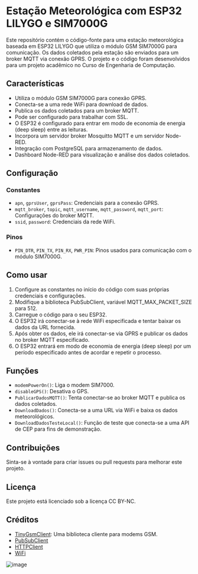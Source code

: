 # Estação Meteorológica com ESP32 LILYGO e SIM7000G

Este repositório contém o código-fonte para uma estação meteorológica baseada em ESP32 LILYGO que utiliza o módulo GSM SIM7000G para comunicação. Os dados coletados pela estação são enviados para um broker MQTT via conexão GPRS. O projeto e o código foram desenvolvidos para um projeto acadêmico no Curso de Engenharia de Computação.

## Características

- Utiliza o módulo GSM SIM7000G para conexão GPRS.
- Conecta-se a uma rede WiFi para download de dados.
- Publica os dados coletados para um broker MQTT.
- Pode ser configurado para trabalhar com SSL.
- O ESP32 é configurado para entrar em modo de economia de energia (deep sleep) entre as leituras.
- Incorpora um servidor broker Mosquitto MQTT e um servidor Node-RED.
- Integração com PostgreSQL para armazenamento de dados.
- Dashboard Node-RED para visualização e análise dos dados coletados.

## Configuração

### Constantes

- `apn`, `gprsUser`, `gprsPass`: Credenciais para a conexão GPRS.
- `mqtt_broker`, `topic`, `mqtt_username`, `mqtt_password`, `mqtt_port`: Configurações do broker MQTT.
- `ssid`, `password`: Credenciais da rede WiFi.

### Pinos

- `PIN_DTR`, `PIN_TX`, `PIN_RX`, `PWR_PIN`: Pinos usados para comunicação com o módulo SIM7000G.

## Como usar

1. Configure as constantes no início do código com suas próprias credenciais e configurações.
2. Modifique a biblioteca PubSubClient, variável MQTT_MAX_PACKET_SIZE para 512.
3. Carregue o código para o seu ESP32.
4. O ESP32 irá conectar-se à rede WiFi especificada e tentar baixar os dados da URL fornecida.
5. Após obter os dados, ele irá conectar-se via GPRS e publicar os dados no broker MQTT especificado.
6. O ESP32 entrará em modo de economia de energia (deep sleep) por um período especificado antes de acordar e repetir o processo.

## Funções

- `modemPowerOn()`: Liga o modem SIM7000.
- `disableGPS()`: Desativa o GPS.
- `PublicarDadosMQTT()`: Tenta conectar-se ao broker MQTT e publica os dados coletados.
- `DownloadDados()`: Conecta-se a uma URL via WiFi e baixa os dados meteorológicos.
- `DownloadDadosTesteLocal()`: Função de teste que conecta-se a uma API de CEP para fins de demonstração.

## Contribuições

Sinta-se à vontade para criar issues ou pull requests para melhorar este projeto.

## Licença

Este projeto está licenciado sob a licença CC BY-NC.

## Créditos

- [TinyGsmClient](https://github.com/vshymanskyy/TinyGSM): Uma biblioteca cliente para modems GSM.
- [PubSubClient](https://github.com/knolleary/pubsubclient)
- [HTTPClient](https://github.com/amcewen/HttpClient)
- [WiFi](https://github.com/arduino-libraries/WiFi)

![image](https://github.com/PabloImhof/ESP32_GSM_MQTT_NODERED/assets/89610302/81f5ec55-b0e2-4712-acf7-c57fb4037662)

